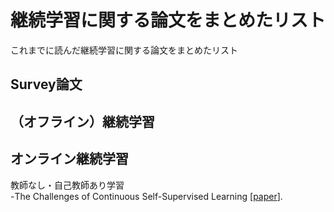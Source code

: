 # 継続学習に関する論文をまとめたリスト
これまでに読んだ継続学習に関する論文をまとめたリスト
## Survey論文

## （オフライン）継続学習

## オンライン継続学習
教師なし・自己教師あり学習 \
 -The Challenges of Continuous Self-Supervised Learning [[paper](https://arxiv.org/abs/2203.12710)].

